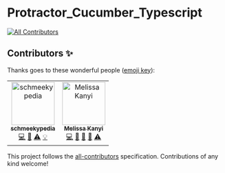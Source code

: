 # Protractor_Cucumber_Typescript

[![All Contributors](https://img.shields.io/badge/all_contributors-2-orange.svg?style=flat-square)](#contributors)

## Contributors ✨

Thanks goes to these wonderful people ([emoji key](https://allcontributors.org/docs/en/emoji-key)):

<!-- ALL-CONTRIBUTORS-LIST:START - Do not remove or modify this section -->
<!-- prettier-ignore -->
<table>
  <tr>
    <td align="center">
    <a href="https://github.com/schmeekypedia"><img src="https://avatars0.githubusercontent.com/u/52054280?v=4" width="100px;" alt="schmeekypedia"/><br/><sub><b>schmeekypedia</b></sub></a><br />
    <a href="https://github.com/kanyIO/Protractor_Cucumber_Typescript/commits?author=schmeekypedia" title="Code">💻</a>
    <a href="https://github.com/kanyIO/Protractor_Cucumber_Typescript/issues?q=author%3Aschmeekypedia" title="Bug reports">🐛</a>
 <a href="https://github.com/kanyIO/Protractor_Cucumber_Typescript/commits?author=schmeekypedia" title="Tests">⚠️</a> 
     <a href="https://github.com/kanyIO/Protractor_Cucumber_Typescript/commits?author=schmeekypedia" title="Examples">💡</a>
</td> <td align="center">
     <a href="https://github.com/kanyIO"><img src="https://scontent.fnbo3-1.fna.fbcdn.net/v/t1.0-9/70068182_2575917445801882_5441755136336592896_n.jpg?_nc_cat=100&_nc_oc=AQlHl9BjNG0v0GQ-tyC2ccupVvk7vF-xr0p1jgr2fjSO24f23Imea-wCsGhQRKlwGSQ&_nc_ht=scontent.fnbo3-1.fna&oh=819d39ff3c4d3574e87fdea64cf95def&oe=5E0B9F21" width="100px;" alt="Melissa Kanyi"/><br /><sub><b>Melissa Kanyi</b></sub></a><br />
     <a href="https://github.com/kanyIO/Protractor_Cucumber_Typescript/commits?author=kanyIO" title="Code">💻</a> 
    <a href="#review-kanyIO" title="Reviewed Pull Requests">👀</a>
     <a href="#plugin-kanyIO" title="Plugin/utility libraries">🔌</a> <a href="#tool-kanyIO" title="Tools">🔧</a> 
    <a href="https://github.com/kanyIO/Protractor_Cucumber_Typescript/commits?author=kanyIO" title="Tests">⚠️</a> 
  </tr>
</table>

<!-- ALL-CONTRIBUTORS-LIST:END -->

This project follows the [all-contributors](https://github.com/all-contributors/all-contributors) specification. Contributions of any kind welcome!
